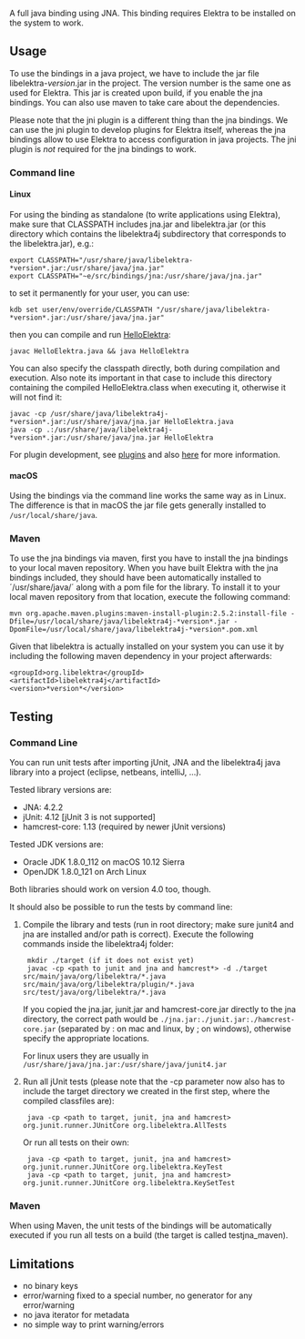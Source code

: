 A full java binding using JNA. This binding requires Elektra to be installed on
the system to work.

## Usage

To use the bindings in a java project, we have to include the jar file
libelektra-*version*.jar in the project. The version number is the same one as
used for Elektra. This jar is created upon build, if you enable the jna bindings.
You can also use maven to take care about the dependencies.

Please note that the jni plugin is a different thing than the jna bindings. We
can use the jni plugin to develop plugins for Elektra itself, whereas the jna
bindings allow to use Elektra to access configuration in java projects. The jni
plugin is *not* required for the jna bindings to work.

### Command line

#### Linux
For using the binding as standalone (to write applications using Elektra),
make sure that CLASSPATH includes jna.jar and libelektra.jar (or this directory
which contains the libelektra4j subdirectory that corresponds to the
libelektra.jar), e.g.:

    export CLASSPATH="/usr/share/java/libelektra-*version*.jar:/usr/share/java/jna.jar"
    export CLASSPATH="~e/src/bindings/jna:/usr/share/java/jna.jar"

to set it permanently for your user, you can use:

    kdb set user/env/override/CLASSPATH "/usr/share/java/libelektra-*version*.jar:/usr/share/java/jna.jar"

then you can compile and run [HelloElektra](HelloElektra.java):

    javac HelloElektra.java && java HelloElektra

You can also specify the classpath directly, both during compilation and execution.
Also note its important in that case to include this directory containing the
compiled HelloElektra.class when executing it, otherwise it will not find it:

	javac -cp /usr/share/java/libelektra4j-*version*.jar:/usr/share/java/jna.jar HelloElektra.java
	java -cp .:/usr/share/java/libelektra4j-*version*.jar:/usr/share/java/jna.jar HelloElektra

For plugin development, see [plugins](libelektra4j/plugin)
and also [here](/src/plugins/jni) for more information.

#### macOS

Using the bindings via the command line works the same way as in Linux. The
difference is that in macOS the jar file gets generally installed to
`/usr/local/share/java`.

### Maven

To use the jna bindings via maven, first you have to install the jna bindings
to your local maven repository. When you have built Elektra with the jna
bindings included, they should have been automatically installed to
´/usr/share/java/´ along with a pom file for the library. To install it to your
local maven repository from that location, execute the following command:

	mvn org.apache.maven.plugins:maven-install-plugin:2.5.2:install-file -Dfile=/usr/local/share/java/libelektra4j-*version*.jar -DpomFile=/usr/local/share/java/libelektra4j-*version*.pom.xml

Given that libelektra is actually installed on your system you can use it by
including the following maven dependency in your project afterwards:

	<groupId>org.libelektra</groupId>
	<artifactId>libelektra4j</artifactId>
	<version>*version*</version>

## Testing

### Command Line

You can run unit tests after importing jUnit, JNA and the libelektra4j java
library into a project (eclipse, netbeans, intelliJ, ...).

Tested library versions are:

- JNA: 4.2.2
- jUnit: 4.12 [jUnit 3 is not supported]
- hamcrest-core: 1.13 (required by newer jUnit versions)

Tested JDK versions are:

- Oracle JDK 1.8.0_112 on macOS 10.12 Sierra
- OpenJDK 1.8.0_121 on Arch Linux

Both libraries should work on version 4.0 too, though.

It should also be possible to run the tests by command line:

1. Compile the library and tests (run in root directory; make sure junit4 and
	jna are installed and/or path is correct). Execute the following commands inside
	the libelektra4j folder:

		mkdir ./target (if it does not exist yet)
		javac -cp <path to junit and jna and hamcrest*> -d ./target src/main/java/org/libelektra/*.java src/main/java/org/libelektra/plugin/*.java src/test/java/org/libelektra/*.java

	If you copied the jna.jar, junit.jar and hamcrest-core.jar directly to the
	jna directory, the correct path would be `./jna.jar:./junit.jar:./hamcrest-core.jar`
	(separated by : on mac and linux, by ; on windows), otherwise specify the
	appropriate locations.

	For linux users they are usually in `/usr/share/java/jna.jar:/usr/share/java/junit4.jar`

2. Run all jUnit tests (please note that the -cp parameter now also has to
	include the target directory we created in the first step, where the compiled
	classfiles are):

		java -cp <path to target, junit, jna and hamcrest> org.junit.runner.JUnitCore org.libelektra.AllTests

   Or run all tests on their own:

		java -cp <path to target, junit, jna and hamcrest> org.junit.runner.JUnitCore org.libelektra.KeyTest
		java -cp <path to target, junit, jna and hamcrest> org.junit.runner.JUnitCore org.libelektra.KeySetTest

### Maven

When using Maven, the unit tests of the bindings will be automatically executed
if you run all tests on a build (the target is called testjna_maven).

## Limitations

- no binary keys
- error/warning fixed to a special number, no generator for any
  error/warning
- no java iterator for metadata
- no simple way to print warning/errors
